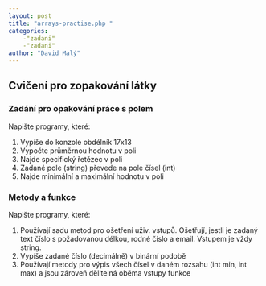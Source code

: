 ```yaml
---
layout: post
title: "arrays-practise.php "
categories:
    -"zadani"
    -"zadani"
author: "David Malý"
--- 
```



## Cvičení pro zopakování látky

### Zadání pro opakování práce s polem


Napište programy, které:


1. Vypíše do konzole obdélník 17x13
2. Vypočte průměrnou hodnotu v poli
3. Najde specifický řetězec v poli
4. Zadané pole (string) převede na pole čísel (int)
5. Najde minimální a maximální hodnotu v poli


### Metody a funkce


Napište programy, které:


1. Používají sadu metod pro ošetření uživ. vstupů. Ošetřují, jestli je zadaný text číslo s požadovanou délkou, rodné číslo a email. Vstupem je vždy string.
2. Vypíše zadané číslo (decimálně) v binární podobě
3. Používají metody pro výpis všech čísel v daném rozsahu (int min, int max) a jsou zároveň dělitelná oběma vstupy funkce

